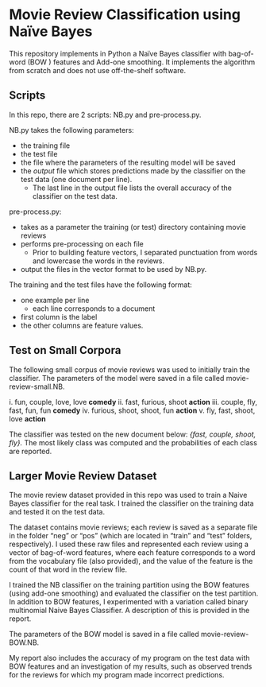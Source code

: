 # Movie Review Classification using Naïve Bayes

This repository implements in Python a Naïve Bayes classifier with bag-of-word (BOW ) features and Add-one smoothing. It implements the algorithm from scratch and does not use off-the-shelf software. 

## Scripts
In this repo, there are 2 scripts: NB.py and pre-process.py. 

NB.py takes the following parameters: 
- the training file
- the test file
- the file where the parameters of the resulting model will be saved
- the _output_ file which stores predictions made by the classifier on the test data (one document per line). 
   - The last line in the output file lists the overall accuracy of the classifier on the test data. 

pre-process.py:
- takes as a parameter the training (or test) directory containing movie reviews
- performs pre-processing on each file
   - Prior to building feature vectors, I separated punctuation from words and lowercase the words in the reviews.
- output the files in the vector format to be used by NB.py.

The training and the test files have the following format: 
- one example per line
   - each line corresponds to a document
- first column is the label
- the other columns are feature values.


## Test on Small Corpora

The following small corpus of movie reviews was used to initially train the classifier. The parameters of the model were saved in a file called movie-review-small.NB.

i. fun, couple, love, love **comedy**
ii. fast, furious, shoot **action**
iii. couple, fly, fast, fun, fun **comedy**
iv. furious, shoot, shoot, fun **action**
v. fly, fast, shoot, love **action** 

The classifier was tested on the new document below: 
_{fast, couple, shoot, fly}._ 
The most likely class was computed and the probabilities of each class are reported.

## Larger Movie Review Dataset

The movie review dataset provided in this repo was used to train a Naive Bayes classifier for the real task. I trained the classifier on the training data and tested it on the test data. 

The dataset contains movie reviews; each review is saved as a separate file in the folder “neg” or “pos” (which are located in “train” and “test” folders, respectively). I used these raw files and represented each review using a vector of bag-of-word features, where each feature corresponds to a word from the vocabulary file (also provided), and the value of the feature is the count of that word in the review file.

l trained the NB classifier on the training partition using the BOW features (using add-one smoothing) and evaluated the classifier on the test partition. In addition to BOW features, I experimented with a variation called binary multinomial Naive Bayes Classifier. A description of this is provided in the report. 

The parameters of the BOW model is saved in a file called movie-review-BOW.NB. 

My report also includes the accuracy of my program on the test data with BOW features and an investigation of my results, such as observed trends for the reviews for which my program made incorrect predictions.

